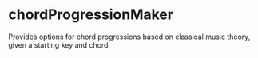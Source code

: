 # chordProgressionMaker
Provides options for chord progressions based on classical music theory, given a starting key and chord
